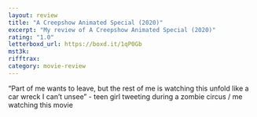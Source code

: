 ```yaml
---
layout: review
title: "A Creepshow Animated Special (2020)"
excerpt: "My review of A Creepshow Animated Special (2020)"
rating: "1.0"
letterboxd_url: https://boxd.it/1qP0Gb
mst3k:
rifftrax:
category: movie-review
---
```


“Part of me wants to leave, but the rest of me is watching this unfold like a car wreck I can’t unsee” - teen girl tweeting during a zombie circus / me watching this movie
